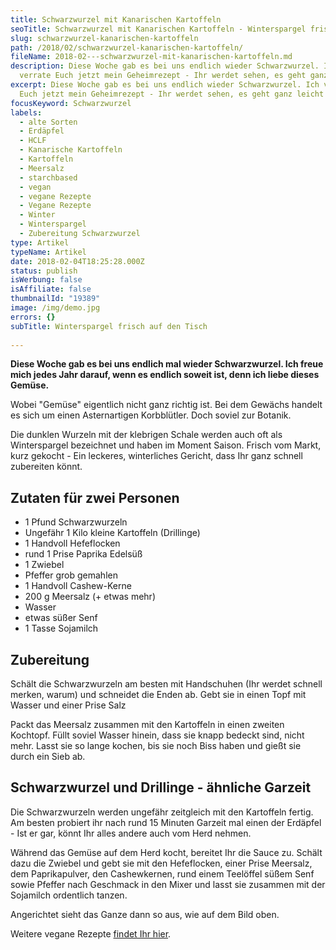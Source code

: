 ```yaml
---
title: Schwarzwurzel mit Kanarischen Kartoffeln
seoTitle: Schwarzwurzel mit Kanarischen Kartoffeln - Winterspargel frisch auf den Tisch
slug: schwarzwurzel-kanarischen-kartoffeln
path: /2018/02/schwarzwurzel-kanarischen-kartoffeln/
fileName: 2018-02---schwarzwurzel-mit-kanarischen-kartoffeln.md
description: Diese Woche gab es bei uns endlich wieder Schwarzwurzel. Ich
  verrate Euch jetzt mein Geheimrezept - Ihr werdet sehen, es geht ganz leicht!
excerpt: Diese Woche gab es bei uns endlich wieder Schwarzwurzel. Ich verrate
  Euch jetzt mein Geheimrezept - Ihr werdet sehen, es geht ganz leicht!
focusKeyword: Schwarzwurzel
labels:
  - alte Sorten
  - Erdäpfel
  - HCLF
  - Kanarische Kartoffeln
  - Kartoffeln
  - Meersalz
  - starchbased
  - vegan
  - vegane Rezepte
  - Vegane Rezepte
  - Winter
  - Winterspargel
  - Zubereitung Schwarzwurzel
type: Artikel
typeName: Artikel
date: 2018-02-04T18:25:28.000Z
status: publish
isWerbung: false
isAffiliate: false
thumbnailId: "19389"
image: /img/demo.jpg
errors: {}
subTitle: Winterspargel frisch auf den Tisch
  
---
```


**Diese Woche gab es bei uns endlich mal wieder Schwarzwurzel. Ich freue mich
jedes Jahr darauf, wenn es endlich soweit ist, denn ich liebe dieses Gemüse.**

Wobei "Gemüse" eigentlich nicht ganz richtig ist. Bei dem Gewächs handelt es
sich um einen Asternartigen Korbblütler. Doch soviel zur Botanik.

Die dunklen Wurzeln mit der klebrigen Schale werden auch oft als Winterspargel
bezeichnet und haben im Moment Saison. Frisch vom Markt, kurz gekocht - Ein
leckeres, winterliches Gericht, dass Ihr ganz schnell zubereiten könnt.

## Zutaten für zwei Personen

- 1 Pfund Schwarzwurzeln
- Ungefähr 1 Kilo kleine Kartoffeln (Drillinge)
- 1 Handvoll Hefeflocken
- rund 1 Prise Paprika Edelsüß
- 1 Zwiebel
- Pfeffer grob gemahlen
- 1 Handvoll Cashew-Kerne
- 200 g Meersalz (+ etwas mehr)
- Wasser
- etwas süßer Senf
- 1 Tasse Sojamilch

## Zubereitung

Schält die Schwarzwurzeln am besten mit Handschuhen (Ihr werdet schnell merken,
warum) und schneidet die Enden ab. Gebt sie in einen Topf mit Wasser und einer
Prise Salz

Packt das Meersalz zusammen mit den Kartoffeln in einen zweiten Kochtopf. Füllt
soviel Wasser hinein, dass sie knapp bedeckt sind, nicht mehr. Lasst sie so
lange kochen, bis sie noch Biss haben und gießt sie durch ein Sieb ab.

## Schwarzwurzel und Drillinge - ähnliche Garzeit

Die Schwarzwurzeln werden ungefähr zeitgleich mit den Kartoffeln fertig. Am
besten probiert ihr nach rund 15 Minuten Garzeit mal einen der Erdäpfel - Ist er
gar, könnt Ihr alles andere auch vom Herd nehmen.

Während das Gemüse auf dem Herd kocht, bereitet Ihr die Sauce zu. Schält dazu
die Zwiebel und gebt sie mit den Hefeflocken, einer Prise Meersalz, dem
Paprikapulver, den Cashewkernen, rund einem Teelöffel süßem Senf sowie Pfeffer
nach Geschmack in den Mixer und lasst sie zusammen mit der Sojamilch ordentlich
tanzen.

Angerichtet sieht das Ganze dann so aus, wie auf dem Bild oben.

Weitere vegane Rezepte [findet Ihr hier](/category/vegan-2/rezepte/).

  
